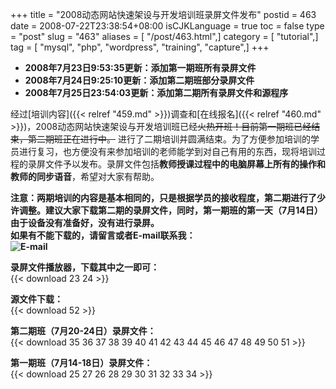 +++
title = "2008动态网站快速架设与开发培训班录屏文件发布"
postid = 463
date = 2008-07-22T23:38:54+08:00
isCJKLanguage = true
toc = false
type = "post"
slug = "463"
aliases = [ "/post/463.html",]
category = [ "tutorial",]
tag = [ "mysql", "php", "wordpress", "training", "capture",]
+++


- **2008年7月23日9:53:35更新：添加第一期班所有录屏文件**  
- **2008年7月24日9:25:10更新：添加第二期班部分录屏文件**  
- **2008年7月25日23:54:03更新：添加第二期所有录屏文件和源程序**  
  

经过[培训内容]({{< relref "459.md" >}})调查和[在线报名]({{< relref "460.md" >}})，2008动态网站快速架设与开发培训班已经~~火热开班！目前第一期班已经结束，第二期班正在进行中。~~
进行了二期培训并圆满结束。为了方便参加培训的学员进行复习，也方便没有来参加培训的老师能学到对自己有用的东西，现将培训过程的录屏文件予以发布。录屏文件包括**教师授课过程中的电脑屏幕上所有的操作和教师的同步语音**，希望对大家有帮助。

**注意：两期培训的内容是基本相同的，只是根据学员的接收程度，第二期进行了少许调整。建议大家下载第二期的录屏文件，同时，第一期班的第一天（7月14日）由于设备没有准备好，没有进行录屏。  
如果有不能下载的，请留言或者E-mail联系我：  
![E-mail](https://zengrong.net/about-gmail.png)**

<!--more-->  
  
**录屏文件播放器，下载其中之一即可：**  
{{< download 23 24 >}}
  
**源文件下载：**  
{{< download 52 >}}
  
**第二期班（7月20-24日）录屏文件：**  
{{< download 35 36 37 38 39 40 41 42 43 44 45 46 47 48 49 50 51 >}}
  
**第一期班（7月14-18日）录屏文件：**  
{{< download 25 27 26 28 29 30 31 32 33 34 >}}

